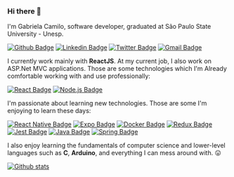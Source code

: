 ### Hi there 👋

I'm Gabriela Camilo, software developer, graduated at São Paulo State University - Unesp.


[![Github Badge](https://img.shields.io/badge/-Github-000?style=flat-square&logo=Github&logoColor=white&link=https://github.com/gabcamilo)](https://github.com/gabcamilo)
[![Linkedin Badge](https://img.shields.io/badge/-LinkedIn-blue?style=flat-square&logo=Linkedin&logoColor=white&link=https://www.linkedin.com/in/gabccamilo/)](https://www.linkedin.com/in/gabccamilo/)
[![Twitter Badge](https://img.shields.io/twitter/url?label=Twitter&style=social&url=https%3A%2F%2Ftwitter.com%2Fgabcamilo)](https://twitter.com/gabcamilo)
[![Gmail Badge](https://img.shields.io/badge/-Gmail-c14438?style=flat-square&logo=Gmail&logoColor=white&link=mailto:gabccamilo.dev@gmail.com)](mailto:gabccamilo.dev@gmail.com)

I currently work mainly with **ReactJS**.
At my current job, I also work on ASP.Net MVC applications.
Those are some technologies which I'm Already comfortable working with and use professionally:

  <a href="https://pt-br.reactjs.org//"> ![React Badge](https://img.shields.io/badge/-React-black?style=black&logo=react&logoColor=61DAFB)<a/> 
  <a href="https://nodejs.org/en/">![Node.js Badge](https://img.shields.io/badge/-Node.js-black?style=flat&logo=node.js&logoColor=339933)<a/>
  
I'm passionate about learning new technologies. Those are some I'm enjoying to learn these days:

  <a href="https://reactnative.dev///"> ![React Native Badge](https://img.shields.io/badge/-React_Native-black?&style=flat&logo=react&logoColor=61DAFB)<a/>
  <a href="https://expo.io/"> ![Expo Badge](https://img.shields.io/badge/-Expo-black?&style=flat&logo=expo&logoColor=4C35E3)<a/>
  <a href="https://www.docker.com/"> ![Docker Badge](https://img.shields.io/badge/-Docker-black?style=flat&logo=docker&logoColor=blue)<a/>
  <a href="https://redux.js.org/"> ![Redux Badge](https://img.shields.io/badge/-Redux-black?&style=flat&logo=redux&logoColor=4C35E3)<a/>
  <a href="https://jestjs.io/"> ![Jest Badge](https://img.shields.io/badge/-Jest-black?style=flat&logo=jest&logoColor=c21325)<a/>
  <a href="https://www.java.com/"> ![Java Badge](https://img.shields.io/badge/-Java-black?&style=flat&logo=java&logoColor=007396)<a/>
  <a href="https://spring.io"> ![Spring Badge](https://img.shields.io/badge/-Spring-black?&style=flat&logo=spring&logoColor=6DB33F)<a/>

I also enjoy learning the fundamentals of computer science and lower-level languages such as **C**, **Arduino**, and everything I can mess around with. :stuck_out_tongue:

[![Github stats](https://github-readme-stats.vercel.app/api?username=gabcamilo&count_private=true&hide=issues&show_icons=true&theme=graywhite&title_color=5f59f7)](https://github.com/gabcamilo)

<!--
**gabcamilo/gabcamilo** is a ✨ _special_ ✨ repository because its `README.md` (this file) appears on your GitHub profile.

Here are some ideas to get you started:

- 🔭 I’m currently working on ...
- 🌱 I’m currently learning ...
- 👯 I’m looking to collaborate on ...
- 🤔 I’m looking for help with ...
- 💬 Ask me about ...
- 📫 How to reach me: ...
- 😄 Pronouns: ...
- ⚡ Fun fact: ...
-->
